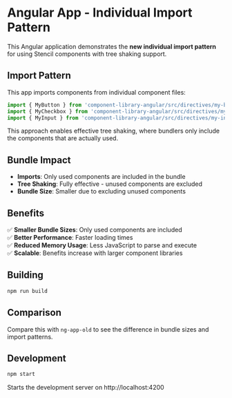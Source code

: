 # Angular App - Individual Import Pattern

This Angular application demonstrates the **new individual import pattern** for using Stencil components with tree shaking support.

## Import Pattern

This app imports components from individual component files:

```typescript
import { MyButton } from 'component-library-angular/src/directives/my-button';
import { MyCheckbox } from 'component-library-angular/src/directives/my-checkbox';
import { MyInput } from 'component-library-angular/src/directives/my-input';
```

This approach enables effective tree shaking, where bundlers only include the components that are actually used.

## Bundle Impact

- **Imports**: Only used components are included in the bundle
- **Tree Shaking**: Fully effective - unused components are excluded
- **Bundle Size**: Smaller due to excluding unused components

## Benefits

✅ **Smaller Bundle Sizes**: Only used components are included  
✅ **Better Performance**: Faster loading times  
✅ **Reduced Memory Usage**: Less JavaScript to parse and execute  
✅ **Scalable**: Benefits increase with larger component libraries  

## Building

```bash
npm run build
```

## Comparison

Compare this with `ng-app-old` to see the difference in bundle sizes and import patterns.

## Development

```bash
npm start
```

Starts the development server on http://localhost:4200
